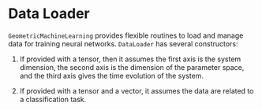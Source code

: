 # Data Loader 

`GeometricMachineLearning` provides flexible routines to load and manage data for training neural networks. 
`DataLoader` has several constructors: 

1. If provided with a tensor, then it assumes the first axis is the system dimension, the second axis is the dimension of the parameter space, and the third axis gives the time evolution of the system. 

2. If provided with a tensor and a vector, it assumes the data are related to a classification task. 
